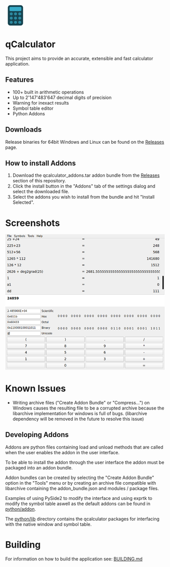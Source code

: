 <img src="res/images/calculator.png" alt="Icon" width="64" height="64"> 

# qCalculator
This project aims to provide an accurate, extensible and fast calculator application.

## Features
- 100+ built in arithmetic operations
- Up to 2'147'483'647 decimal digits of precision
- Warning for inexact results
- Symbol table editor
- Python Addons

## Downloads
Release binaries for 64bit Windows and Linux can be found on the [Releases](https://github.com/vetux/qcalculator/releases) page.

## How to install Addons
1. Download the qcalculator_addons.tar addon bundle from the [Releases](https://github.com/vetux/qcalculator/releases) section of this repository.
2. Click the install button in the "Addons" tab of the settings dialog and select the downloaded file.
3. Select the addons you wish to install from the bundle and hit "Install Selected".

# Screenshots
![img](res/images/screenshot.png)

# Known Issues
- Writing archive files ("Create Addon Bundle" or "Compress...") on Windows causes the resulting file to be a corrupted archive because the libarchive implementation for windows is full of bugs. (libarchive dependency will be removed in the future to resolve this issue)

## Developing Addons
Addons are python files containing load and unload methods that are called when the user enables the
addon in the user interface.

To be able to install the addon through the user interface the addon must be packaged into an addon bundle.

Addon bundles can be created by selecting the "Create Addon Bundle" option in the "Tools" menu or by creating an archive file compatible with libarchive containing the addon_bundle.json and modules / package files.

Examples of using PySide2 to modify the interface and using exprtk to modify the symbol table aswell as the default addons can be found in [python/addon](python/addon/).

The [python/lib]("python/lib") directory contains the qcalculator packages for interfacing with the native window and symbol table.

# Building
For information on how to build the application see: [BUILDING.md](BUILDING.md)

